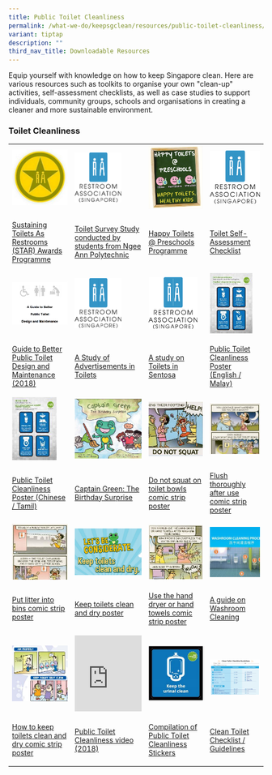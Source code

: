 ```yaml
---
title: Public Toilet Cleanliness
permalink: /what-we-do/keepsgclean/resources/public-toilet-cleanliness/
variant: tiptap
description: ""
third_nav_title: Downloadable Resources
---
```

<p>Equip yourself with knowledge on how to keep Singapore clean. Here are
various resources such as toolkits to organise your own "clean-up" activities,
self-assessment checklists, as well as case studies to support individuals,
community groups, schools and organisations in creating a cleaner and more
sustainable environment.</p>
<h3>Toilet Cleanliness</h3>
<table style="minWidth: 100px">
<colgroup>
<col>
<col>
<col>
<col>
</colgroup>
<tbody>
<tr>
<td rowspan="1" colspan="1">
<div class="isomer-image-wrapper">
<img style="width: 100%" height="auto" width="100%" alt="138" src="/images/Keep SG Clean/Downloadable Resources/138_tmb_thumb200.jpg">
</div>
</td>
<td rowspan="1" colspan="1">
<div class="isomer-image-wrapper">
<img style="width: 70%;" height="auto" width="100%" alt="RestroomLogo" src="/images/Keep SG Clean/Downloadable Resources/restroomlogo_21f364a9_fd7c_43bf_9624_5362053188b7_tmb_thumb200.png">
</div>
</td>
<td rowspan="1" colspan="1">
<div class="isomer-image-wrapper">
<img style="width: 100%" height="auto" width="100%" alt="Happy Toilets @ Preschools Programme" src="/images/Keep SG Clean/Downloadable Resources/screen_shot_2018_11_26_at_6_10_28_pm_tmb_thumb200.png">
</div>
</td>
<td rowspan="1" colspan="1">
<div class="isomer-image-wrapper">
<img style="width: 100%" height="auto" width="100%" alt="RestroomLogo" src="/images/Keep SG Clean/Downloadable Resources/restroomlogo_21f364a9_fd7c_43bf_9624_5362053188b7_tmb_thumb200.png">
</div>
</td>
</tr>
<tr>
<td rowspan="1" colspan="1">
<p><a href="http://toilet.org.sg/starawards" rel="noopener noreferrer nofollow" target="_blank">Sustaining Toilets As Restrooms (STAR) Awards Programme</a>
</p>
</td>
<td rowspan="1" colspan="1">
<p><a href="http://toilet.org.sg/docs/npsurvey.pdf" rel="noopener noreferrer nofollow" target="_blank">Toilet Survey Study conducted by students from Ngee Ann Polytechnic</a>
</p>
</td>
<td rowspan="1" colspan="1">
<p><a href="http://toilet.org.sg/happytoiletspreschool" rel="noopener noreferrer nofollow" target="_blank">Happy Toilets @ Preschools Programme</a>
</p>
</td>
<td rowspan="1" colspan="1">
<p><a href="http://toilet.org.sg/docs/AssessmentChecklist.pdf" rel="noopener noreferrer nofollow" target="_blank">Toilet Self-Assessment Checklist</a>
</p>
</td>
</tr>
<tr>
<td rowspan="1" colspan="1">
<div class="isomer-image-wrapper">
<img style="width: 100%" height="auto" width="100%" alt="A Guide to Better Public Toilet Design and Maintenance" src="/images/Keep SG Clean/Downloadable Resources/a_guide_to_better_public_toilet_design_and_maintenance_tmb_thumb200.png">
</div>
</td>
<td rowspan="1" colspan="1">
<div class="isomer-image-wrapper">
<img style="width: 70%;" height="auto" width="100%" alt="RestroomLogo" src="/images/Keep SG Clean/Downloadable Resources/restroomlogo_21f364a9_fd7c_43bf_9624_5362053188b7_tmb_thumb200.png">
</div>
</td>
<td rowspan="1" colspan="1">
<div class="isomer-image-wrapper">
<img style="width: 90%;" height="auto" width="100%" alt="RestroomLogo" src="/images/Keep SG Clean/Downloadable Resources/restroomlogo_21f364a9_fd7c_43bf_9624_5362053188b7_tmb_thumb200.png">
</div>
</td>
<td rowspan="1" colspan="1">
<div class="isomer-image-wrapper">
<img style="width: 85%;" height="auto" width="100%" alt="NEA_KTCPoster EM01" src="/images/Keep SG Clean/Downloadable Resources/nea_ktcposter_em01_tmb_thumb200.jpg">
</div>
</td>
</tr>
<tr>
<td rowspan="1" colspan="1">
<p><a href="http://toilet.org.sg/articles/GuideBetterPublicToilet.pdf" rel="noopener noreferrer nofollow" target="_blank">Guide to Better Public Toilet Design and Maintenance (2018)</a>
</p>
</td>
<td rowspan="1" colspan="1">
<p><a href="https://www.toilet.org.sg/articles/Advertisements.pdf" rel="noopener noreferrer nofollow" target="_blank">A Study of Advertisements in Toilets</a>
</p>
</td>
<td rowspan="1" colspan="1">
<p><a href="http://toilet.org.sg/articles/GuideBetterPublicToilet.pdf" rel="noopener noreferrer nofollow" target="_blank">A study on Toilets in Sentosa</a>
</p>
</td>
<td rowspan="1" colspan="1">
<p><a href="/images/Keep%20SG%20Clean/Downloadable%20Resources/nea_ktcposter_em01.jpg" rel="noopener noreferrer nofollow" target="_blank">Public Toilet Cleanliness Poster (English / Malay)</a>
</p>
</td>
</tr>
<tr>
<td rowspan="1" colspan="1">
<div class="isomer-image-wrapper">
<img style="width: 80%;" height="auto" width="100%" alt="NEA_KTCPoster CT01" src="/images/Keep SG Clean/Downloadable Resources/nea_ktcposter_ct01_tmb_thumb200.jpg">
</div>
</td>
<td rowspan="1" colspan="1">
<div class="isomer-image-wrapper">
<img style="width: 100%" height="auto" width="100%" alt="Birthday surprise" src="/images/Keep SG Clean/Downloadable Resources/birthday_surprise_tmb_thumb200.png">
</div>
</td>
<td rowspan="1" colspan="1">
<div class="isomer-image-wrapper">
<img style="width: 100%" height="auto" width="100%" alt="do-not-squat" src="/images/Keep SG Clean/Downloadable Resources/do_not_squat_tmb_thumb200.jpg">
</div>
</td>
<td rowspan="1" colspan="1">
<div class="isomer-image-wrapper">
<img style="width: 100%" height="auto" width="100%" alt="flush-thoroughly" src="/images/Keep SG Clean/Downloadable Resources/flush_thoroughly_tmb_thumb200.jpg">
</div>
</td>
</tr>
<tr>
<td rowspan="1" colspan="1">
<p><a href="/images/Keep%20SG%20Clean/Downloadable%20Resources/nea_ktcposter_ct01.jpg" rel="noopener noreferrer nofollow" target="_blank">Public Toilet Cleanliness Poster (Chinese / Tamil)</a>
</p>
</td>
<td rowspan="1" colspan="1">
<p><a href="https://www.nea.gov.sg/docs/default-source/cgs/the-birthday-surprise---low-res-preview.pdf" rel="noopener noreferrer nofollow" target="_blank">Captain Green: The Birthday Surprise</a>
</p>
</td>
<td rowspan="1" colspan="1">
<p><a href="https://www.nea.gov.sg/images/default-source/resources/-t1-do-not-squat-on-toilet-bowls.jpg" rel="noopener noreferrer nofollow" target="_blank">Do not squat on toilet bowls comic strip poster</a>
</p>
</td>
<td rowspan="1" colspan="1">
<p><a href="https://www.nea.gov.sg/images/default-source/resources/-t3-flush-thoroughly-after-use.jpg" rel="noopener noreferrer nofollow" target="_blank">Flush thoroughly after use comic strip poster</a>
</p>
</td>
</tr>
<tr>
<td rowspan="1" colspan="1">
<div class="isomer-image-wrapper">
<img style="width: 100%" height="auto" width="100%" alt="put-litters-into-bins" src="/images/Keep SG Clean/Downloadable Resources/put_litters_into_bins_tmb_thumb200.jpg">
</div>
</td>
<td rowspan="1" colspan="1">
<div class="isomer-image-wrapper">
<img style="width: 100%" height="auto" width="100%" alt="NEA_cleantoiletposter" src="/images/Keep SG Clean/Downloadable Resources/nea_cleantoiletposter_tmb_thumb200.png">
</div>
</td>
<td rowspan="1" colspan="1">
<div class="isomer-image-wrapper">
<img style="width: 100%" height="auto" width="100%" alt="use-hand-dryer" src="/images/Keep SG Clean/Downloadable Resources/use_hand_dryer_tmb_thumb200.jpg">
</div>
</td>
<td rowspan="1" colspan="1">
<div class="isomer-image-wrapper">
<img style="width: 100%" height="auto" width="100%" alt="washroom-cleaning" src="/images/Keep SG Clean/Downloadable Resources/washroom_cleaning_tmb_thumb200.jpg">
</div>
</td>
</tr>
<tr>
<td rowspan="1" colspan="1">
<p><a href="https://www.nea.gov.sg/images/default-source/resources/-t4-put-litter-into-bins.jpg" rel="noopener noreferrer nofollow" target="_blank">Put litter into bins comic strip poster</a>
</p>
</td>
<td rowspan="1" colspan="1">
<p><a href="/files/Keep%20SG%20Clean/nea_cleantoilet_poster.pdf" rel="noopener noreferrer nofollow" target="_blank">Keep toilets clean and dry poster</a>
</p>
</td>
<td rowspan="1" colspan="1">
<p><a href="/files/Keep%20SG%20Clean/nea_cleantoilet_poster.pdf" rel="noopener noreferrer nofollow" target="_blank">Use the hand dryer or hand towels&nbsp;comic strip poster</a>
</p>
</td>
<td rowspan="1" colspan="1">
<p><a href="https://www.nea.gov.sg/docs/default-source/our-services/public-cleanliness/washroom-cleaning_poster.pdf" rel="noopener noreferrer nofollow" target="_blank">A guide on Washroom Cleaning</a>
</p>
</td>
</tr>
<tr>
<td rowspan="1" colspan="1">
<div class="isomer-image-wrapper">
<img style="width: 100%" height="auto" width="100%" alt="keep-toilets-clean" src="/images/Keep SG Clean/Downloadable Resources/keep_toilets_clean_tmb_thumb200.jpg">
</div>
</td>
<td rowspan="1" colspan="1">
<div class="iframe-wrapper">
<iframe height="150" width="100%" allowfullscreen="true" frameborder="0" src="https://www.youtube.com/embed/STLBjozFDm0"></iframe>
</div>
</td>
<td rowspan="1" colspan="1">
<div class="isomer-image-wrapper">
<img style="width: 100%" height="auto" width="100%" alt="NEA_KTC_WallSticker02_140mmx140mm" src="/images/Keep SG Clean/Downloadable Resources/nea_ktc_wallsticker02_140mmx140mm_tmb_thumb200.jpg">
</div>
</td>
<td rowspan="1" colspan="1">
<p></p>
<div class="isomer-image-wrapper">
<img style="width: 100%" height="auto" width="100%" alt="Clean Toilet Checklist" src="/images/Keep SG Clean/Downloadable Resources/clean_toilet_checklist_tmb_thumb200.png">
</div>
</td>
</tr>
<tr>
<td rowspan="1" colspan="1">
<p><a href="https://www.nea.gov.sg/images/default-source/resources/-t5-out-toilet-keep-it-clean.jpg" rel="noopener noreferrer nofollow" target="_blank">How to keep toilets clean and dry comic strip poster</a>
</p>
</td>
<td rowspan="1" colspan="1">
<p><a href="https://www.youtube.com/watch?v=STLBjozFDm0" rel="noopener noreferrer nofollow" target="_blank">Public Toilet Cleanliness video (2018)</a>
</p>
</td>
<td rowspan="1" colspan="1">
<p><a href="https://www.nea.gov.sg/docs/default-source/cgs/compilation-of-ptc-stickers-jpg.zip" rel="noopener noreferrer nofollow" target="_blank">Compilation of Public Toilet Cleanliness Stickers</a>
</p>
</td>
<td rowspan="1" colspan="1">
<p><a href="/files/Keep%20SG%20Clean/public_toilet_checklist.pdf" rel="noopener noreferrer nofollow" target="_blank">Clean Toilet Checklist / Guidelines</a>
</p>
</td>
</tr>
</tbody>
</table>
<p></p>